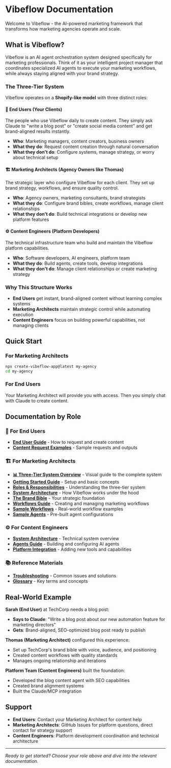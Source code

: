 # Vibeflow Documentation

Welcome to Vibeflow - the AI-powered marketing framework that transforms how marketing agencies operate and scale.

## What is Vibeflow?

Vibeflow is an AI agent orchestration system designed specifically for marketing professionals. Think of it as your intelligent project manager that coordinates specialized AI agents to execute your marketing workflows, while always staying aligned with your brand strategy.

### The Three-Tier System

Vibeflow operates on a **Shopify-like model** with three distinct roles:

#### 🎯 **End Users** (Your Clients)
The people who use Vibeflow daily to create content. They simply ask Claude to "write a blog post" or "create social media content" and get brand-aligned results instantly.
- **Who**: Marketing managers, content creators, business owners
- **What they do**: Request content creation through natural conversation
- **What they don't do**: Configure systems, manage strategy, or worry about technical setup

#### 🏗️ **Marketing Architects** (Agency Owners like Thomas)
The strategic layer who configure Vibeflow for each client. They set up brand strategy, workflows, and ensure quality control.
- **Who**: Agency owners, marketing consultants, brand strategists  
- **What they do**: Configure brand bibles, create workflows, manage client relationships
- **What they don't do**: Build technical integrations or develop new platform features

#### ⚙️ **Content Engineers** (Platform Developers)
The technical infrastructure team who build and maintain the Vibeflow platform capabilities.
- **Who**: Software developers, AI engineers, platform team
- **What they do**: Build agents, create tools, develop integrations
- **What they don't do**: Manage client relationships or create marketing strategy

### Why This Structure Works

- **End Users** get instant, brand-aligned content without learning complex systems
- **Marketing Architects** maintain strategic control while automating execution  
- **Content Engineers** focus on building powerful capabilities, not managing clients

## Quick Start

### For Marketing Architects
```bash
npx create-vibeflow-app@latest my-agency
cd my-agency
```

### For End Users
Your Marketing Architect will provide you with access. Then you simply chat with Claude to create content.

## Documentation by Role

### 📖 **For End Users**
- [**End User Guide**](./end-user-guide.md) - How to request and create content
- [**Content Request Examples**](./examples/content-requests.md) - Sample requests and outputs

### 🏗️ **For Marketing Architects** 
- [**📊 Three-Tier System Overview**](./diagrams/three-tier-system.md) - Visual guide to the complete system
- [**Getting Started Guide**](./getting-started.md) - Setup and basic concepts
- [**Roles & Responsibilities**](./roles-and-responsibilities.md) - Understanding the three-tier system
- [**System Architecture**](./system-architecture.md) - How Vibeflow works under the hood
- [**The Brand Bible**](./brand-bible.md) - Your strategic foundation
- [**Workflows Guide**](./workflows-guide.md) - Creating and managing marketing workflows
- [**Sample Workflows**](./examples/workflows.md) - Real-world workflow examples
- [**Sample Agents**](./examples/agents.md) - Pre-built agent configurations

### ⚙️ **For Content Engineers**
- [**System Architecture**](./system-architecture.md) - Technical system overview
- [**Agents Guide**](./agents-guide.md) - Building and configuring AI agents
- [**Platform Integration**](./platform-integration.md) - Adding new tools and capabilities

### 📚 **Reference Materials**
- [**Troubleshooting**](./troubleshooting.md) - Common issues and solutions
- [**Glossary**](./glossary.md) - Key terms and concepts

## Real-World Example

**Sarah (End User)** at TechCorp needs a blog post:
- **Says to Claude**: "Write a blog post about our new automation feature for marketing directors"
- **Gets**: Brand-aligned, SEO-optimized blog post ready to publish

**Thomas (Marketing Architect)** configured this experience:
- Set up TechCorp's brand bible with voice, audience, and positioning
- Created content workflows with quality standards
- Manages ongoing relationship and iterations

**Platform Team (Content Engineers)** built the foundation:
- Developed the blog content agent with SEO capabilities
- Created brand alignment systems
- Built the Claude/MCP integration

## Support

- **End Users**: Contact your Marketing Architect for content help
- **Marketing Architects**: GitHub Issues for platform questions, direct contact for strategy support
- **Content Engineers**: Platform development coordination and technical architecture

---

*Ready to get started? Choose your role above and dive into the relevant documentation.*
